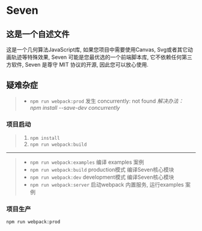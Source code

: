 # Seven

## 这是一个自述文件

这是一个几何算法JavaScript库, 如果您项目中需要使用Canvas, Svg或者其它动画轨迹等特殊效果, Seven 可能是您最优选的一个前端脚本库, 它不依赖任何第三方软件, Seven 是尊守 MIT 协议的开源, 因此您可以放心使用.

## 疑难杂症
> * `npm run webpack:prod` 发生 concurrently: not found
*解决办法： npm install --save-dev concurrently*

### 项目启动

> 1. `npm install`
> 2. `npm run webpack:build`
---------------------------------------------------------------------------------------------------------
> * `npm run webpack:examples` 编译 examples 案例
> * `npm run webpack:build` production模式 编译Seven核心模块
> * `npm run webpack:dev` development模式 编译Seven核心模块
> * `npm run webpack:server` 启动webpack 内置服务, 运行examples 案例

### 项目生产
`npm run webpack:prod`
